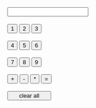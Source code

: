 <!doctype html>
<html>
<head>
<style>
#clear{
 width:100px;
}
</style>
</head>
<body>
<div class="formstyle">
<form name="forms">
<input type="text" name="answer"><br></br>
<input type="button" value="1"onclick="forms.answer.value+='1'">
<input type="button" value="2"onclick="forms.answer.value+='2'">
<input type="button" value="3"onclick="forms.answer.value+='3'">
<br></br>
<input type="button" value="4"onclick="forms.answer.value+='4'">
<input type="button" value="5"onclick="forms.answer.value+='5'">
<input type="button" value="6"onclick="forms.answer.value+='6'">
<br></br>
<input type="button" value="7"onclick="forms.answer.value+='7'">
<input type="button" value="8"onclick="forms.answer.value+='8'">
<input type="button" value="9"onclick="forms.answer.value+='9'">
<br></br>
<input type="button" value="+"onclick="forms.answer.value+='+'">
<input type="button" value="-"onclick="forms.answer.value+='-'">
<input type="button" value="*"onclick="forms.answer.value+='*'">
<input type="button" value="="onclick="forms.answer.value = eval(forms.answer.value)">
<br></br>

<input type="button" value="clear all" onclick="forms.answer.value+=''" id="clear">

</body>
</html>
